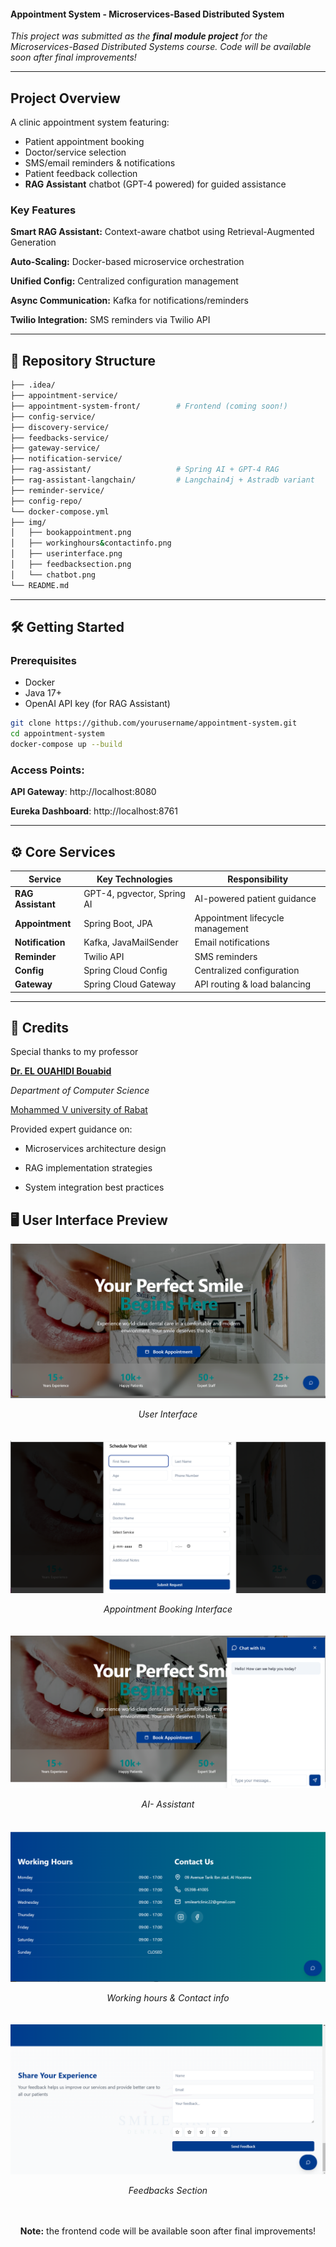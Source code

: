 #### **Appointment System - Microservices-Based Distributed System** 

*This project was submitted as the **final module project** for the Microservices-Based Distributed Systems course. Code will be available soon after final improvements!*



---

##  **Project Overview**
A clinic appointment system featuring:
- Patient appointment booking 
- Doctor/service selection 
- SMS/email reminders & notifications
- Patient feedback collection
- **RAG Assistant** chatbot (GPT-4 powered) for guided assistance


###  Key Features
**Smart RAG Assistant:** Context-aware chatbot using Retrieval-Augmented Generation

**Auto-Scaling:** Docker-based microservice orchestration

**Unified Config:** Centralized configuration management

**Async Communication:** Kafka for notifications/reminders

**Twilio Integration:** SMS reminders via Twilio API

---

## 📂 **Repository Structure**
```bash
├── .idea/
├── appointment-service/
├── appointment-system-front/        # Frontend (coming soon!)
├── config-service/
├── discovery-service/
├── feedbacks-service/
├── gateway-service/
├── notification-service/
├── rag-assistant/                   # Spring AI + GPT-4 RAG
├── rag-assistant-langchain/         # Langchain4j + Astradb variant
├── reminder-service/
├── config-repo/
└── docker-compose.yml
├── img/
│   ├── bookappointment.png
│   ├── workinghours&contactinfo.png
│   ├── userinterface.png
│   ├── feedbacksection.png
│   └── chatbot.png
└── README.md
```
---

## 🛠️ **Getting Started**

### Prerequisites
- Docker
- Java 17+
- OpenAI API key (for RAG Assistant)

```bash
git clone https://github.com/yourusername/appointment-system.git
cd appointment-system
docker-compose up --build
```
### Access Points:

**API Gateway**: http://localhost:8080

**Eureka Dashboard**: http://localhost:8761

---
## ⚙️ **Core Services**

| Service                | Key Technologies                 | Responsibility                          |
|------------------------|----------------------------------|-----------------------------------------|
| **RAG Assistant**      | GPT-4, pgvector, Spring AI      | AI-powered patient guidance             |
| **Appointment**        | Spring Boot, JPA                | Appointment lifecycle management        |
| **Notification**       | Kafka, JavaMailSender           | Email notifications                     |
| **Reminder**           | Twilio API                      | SMS reminders                           |
| **Config**             | Spring Cloud Config             | Centralized configuration               |
| **Gateway**            | Spring Cloud Gateway            | API routing & load balancing            |



---
## 🙏 Credits
Special thanks to my professor 

[**Dr. EL OUAHIDI Bouabid**](#https://www.researchgate.net/profile/Bouabid-Ouahidi)

*Department of Computer Science*

[Mohammed V university of Rabat](#https://www.um5.ac.ma/) 

Provided expert guidance on:

- Microservices architecture design

- RAG implementation strategies

- System integration best practices 


## 🖥️ **User Interface Preview**

<div align="center">
  <div style="display: flex; flex-wrap: wrap; gap: 20px; justify-content: center;">
    <div style="flex: 1; min-width: 300px;">
      <img src="img/userinterface.png" alt="Appointment Booking" style="width:100%">
      <p align="center"><em> User Interface</em></p>
    </div>
  <div style="display: flex; flex-wrap: wrap; gap: 20px; justify-content: center;">
    <div style="flex: 1; min-width: 300px;">
      <img src="img/bookappointment.png" alt="Appointment Booking" style="width:100%">
      <p align="center"><em>Appointment Booking Interface</em></p>
    </div>
  <div style="display: flex; flex-wrap: wrap; gap: 20px; justify-content: center;">
    <div style="flex: 1; min-width: 300px;">
      <img src="img/chatbot.png" alt="Appointment Booking" style="width:100%">
      <p align="center"><em>AI- Assistant</em></p>
    </div>
     <div style="display: flex; flex-wrap: wrap; gap: 20px; justify-content: center;">
    <div style="flex: 1; min-width: 300px;">
      <img src="img/workinghours&contactinfo.png" alt="Appointment Booking" style="width:100%">
      <p align="center"><em>Working hours & Contact info </em></p>
    </div>
     <div style="display: flex; flex-wrap: wrap; gap: 20px; justify-content: center;">
    <div style="flex: 1; min-width: 300px;">
      <img src="img/feedbacksection.png" alt="Appointment Booking" style="width:100%">
      <p align="center"><em>Feedbacks Section</em></p>
    </div>
    
    
</div>



**Note:** the frontend code will be available soon after final improvements!
